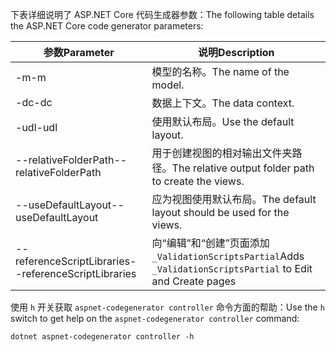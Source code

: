 <span data-ttu-id="ab6a7-101">下表详细说明了 ASP.NET Core 代码生成器参数：</span><span class="sxs-lookup"><span data-stu-id="ab6a7-101">The following table details the ASP.NET Core code generator parameters:</span></span>

| <span data-ttu-id="ab6a7-102">参数</span><span class="sxs-lookup"><span data-stu-id="ab6a7-102">Parameter</span></span>               | <span data-ttu-id="ab6a7-103">说明</span><span class="sxs-lookup"><span data-stu-id="ab6a7-103">Description</span></span>|
| ----------------- | ------------ |
| <span data-ttu-id="ab6a7-104">-m</span><span class="sxs-lookup"><span data-stu-id="ab6a7-104">-m</span></span>  | <span data-ttu-id="ab6a7-105">模型的名称。</span><span class="sxs-lookup"><span data-stu-id="ab6a7-105">The name of the model.</span></span> |
| <span data-ttu-id="ab6a7-106">-dc</span><span class="sxs-lookup"><span data-stu-id="ab6a7-106">-dc</span></span>  | <span data-ttu-id="ab6a7-107">数据上下文。</span><span class="sxs-lookup"><span data-stu-id="ab6a7-107">The data context.</span></span> |
| <span data-ttu-id="ab6a7-108">-udl</span><span class="sxs-lookup"><span data-stu-id="ab6a7-108">-udl</span></span> | <span data-ttu-id="ab6a7-109">使用默认布局。</span><span class="sxs-lookup"><span data-stu-id="ab6a7-109">Use the default layout.</span></span> |
| <span data-ttu-id="ab6a7-110">--relativeFolderPath</span><span class="sxs-lookup"><span data-stu-id="ab6a7-110">--relativeFolderPath</span></span> | <span data-ttu-id="ab6a7-111">用于创建视图的相对输出文件夹路径。</span><span class="sxs-lookup"><span data-stu-id="ab6a7-111">The relative output folder path to create the views.</span></span> |
| <span data-ttu-id="ab6a7-112">--useDefaultLayout</span><span class="sxs-lookup"><span data-stu-id="ab6a7-112">--useDefaultLayout</span></span> | <span data-ttu-id="ab6a7-113">应为视图使用默认布局。</span><span class="sxs-lookup"><span data-stu-id="ab6a7-113">The default layout should be used for the views.</span></span> |
| <span data-ttu-id="ab6a7-114">--referenceScriptLibraries</span><span class="sxs-lookup"><span data-stu-id="ab6a7-114">--referenceScriptLibraries</span></span> | <span data-ttu-id="ab6a7-115">向“编辑”和“创建”页面添加 `_ValidationScriptsPartial`</span><span class="sxs-lookup"><span data-stu-id="ab6a7-115">Adds `_ValidationScriptsPartial` to Edit and Create pages</span></span> |

<span data-ttu-id="ab6a7-116">使用 `h` 开关获取 `aspnet-codegenerator controller` 命令方面的帮助：</span><span class="sxs-lookup"><span data-stu-id="ab6a7-116">Use the `h` switch to get help on the `aspnet-codegenerator controller` command:</span></span>

```console
dotnet aspnet-codegenerator controller -h
```
